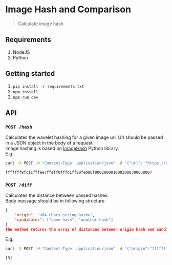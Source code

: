 # Image Hash and Comparison
> Calculate image hash

## Requirements
1. NodeJS
1. Python

## Getting started
1. `pip install -r requirements.txt`
1. `npm install`
1. `npm run dev`

## API
### `POST /hash`
Calculates the wavelet hashing for a given image url. Url should be passed in a JSON object in the body of a request. <br />
Image hashing is based on [ImageHash](https://pypi.org/project/ImageHash/) Python library. <br />
E.g.:
```bash
curl -X POST -H "Content-Type: application/json" -d '{"url": "https://some-image-url"}' localhost:5000/hash

fffffff9fc11fffee7ffeff0fffd1ff80fe006f0002000010003000300038007
```

### `POST /diff`
Calculates the distance between passed hashes. <br />
Body message should be in following structure
```json
{
    "origin": "<64-chars-string-hash>",
    "candidates": ["some-hash", "another-hash"]
}
The method returns the array of distances between origin hash and candidates. The length of the response equals to the amount of candidates.
```
E.g.
```bash
curl -X POST -H "Content-Type: application/json" -d '{"origin":"fffffff9fc11fffee7ffeff0fffd1ff80fe006f0002000010003000300038007", "candidates": ["fffffff9fc11fffee7ffeff0fffd1ff80fe006f0002000010003000300038009"]}' localhost:5000/diff

[3]
```

